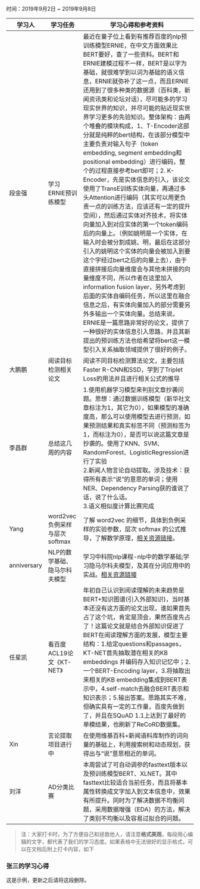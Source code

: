 时间：2019年9月2日 ~ 2019年9月8日

| 学习人  | 学习任务          | 学习心得和参考资料                                |
| ---- | ------------- | ---------------------------------------- |
| 段金强  | 学习 ERNIE预训练模型 | 最近在量子位上看到有推荐百度的nlp预训练模型ERNIE，在中文方面效果比BERT要好，查了一些资料。BERT和ERNIE建模过程不一样，BERT是以字为基础，就很难学到以词为基础的语义信息，ERNIE就弥补了这一点，而且ERNIE还用到了很多种类的数据源（百科类，新闻资讯类和论坛对话），尽可能多的学习现实世界的知识，并尽可能的贴近现实世界学习更多的先验知识。整体架构：由两个堆叠的模块构成，1、T-Encoder这部分就是纯粹的bert结构，在该部分模型中主要负责对输入句子（token embedding, segment embedding和positional embedding）进行编码，整个的过程直接参考bert即可；2. K-Encoder，先是实体信息的引入，该论文使用了TransE训练实体向量，再通过多头Attention进行编码（其实可以用更负责一点的训练方法，应该还有一定的提升空间），然后通过实体对齐技术，将实体向量加入到对应实体的第一个token编码后的向量上。（例如姚明是一个实体，在输入时会被分割成姚、明，最后在这部分引入的姚明这个实体的向量会被加入到要这个字经过bert之后的向量上去），由于直接拼接后向量维度会与其他未拼接的向量维度不同，所以作者在这里加入information fusion layer，另外考虑到后面的实体自编码任务，所以这里在融合信息之后，有实体向量加入的部分需要另外多输出一个实体向量。总结来说，ERNIE是一篇思路非常好的论文，提供了一种很好的实体信息引入思路，并且其新提出的预训练方法也给希望将bert这一模型引入关系抽取领域提供了很好的例子。 |
| 大鹏鹏 | 阅读目标检测相关论文 | 阅读不同目标检测算法论文，主要包括Faster R-CNN和SSD，学到了Triplet Loss的用法并且进行相关公式的推导 |
| 李昌群 | 总结这几周的内容 | 1.使用机器学习模型来判别文章抄袭问题。思想：通过数据训练模型（新华社文章标注为1，其它为0），如果模型的准确度高，那么可以使用模型去进行预测，如果预测结果和真实标签不同（预测标签为1，而标注为0），是否可以说这篇文章是抄袭的。使用了KNN、SVM、RandomForest、LogisticRegression进行了实验<br>2.新闻人物言论自动提取。涉及技术：获得所有表示“说”的意思的单词；使用NER、Dependency Parsing获的谁说了话，说了什么话。<br>3.语义相似度计算比赛完成 |
| Yang | word2vec 负例采样与层次 softmax | 了解 word2vec 的细节，具体到负例采样的实验参数，层次 softmax 的公式推导，了解数学原理，[相关资源链接](https://www.cnblogs.com/peghoty/p/3857839.html)。|
| anniversary | NLP的数学基础、隐马尔科夫模型 | 学习中科院nlp课程-nlp中的数学基础;学习隐马尔科夫模型，及其在分词应用中的实战。[相关资源链接](https://mp.weixin.qq.com/s/RcMtaBdB2zsmZlVfiM11xA) |
| 任星凯 | 看百度ACL19论文《KT-NET》 | 年初自己认识到阅读理解的未来趋势是BERT+知识图谱(引入外部知识)，当时基本还没有这方面的论文出现，谁如果首先占了这个坑，肯定是顶会，果然百度先占了！这篇论文就是结合外部知识促进了BERT在阅读理解方面的发展，模型主要结构：1.给定questions和passages，KT-NET首先抽取潜在相关的KB embeddings 并编码存入知识记忆中；2.一个BERT-Encoding layer，3.将抽取出来相关的KB embedding集成到BERT表示中，4.self-match去融合BERT表示和知识表示；5.输出答案。思路其实不难，但确实具有一定的工作量，百度先做到了，并且在SQuAD 1.1上达到了最好的单模结果，也刷新了ReCoRD数据集。 |
|Xin |言论提取项目进行中|在使⽤维基百科+新闻语料库制作的词向量的基础上，利用搜索树和动态规划，获得出与“说”意思相近的单词。|
|刘洋|AD分类比赛|本周尝试了可自动调参的fasttext版本以及预训练模型BERT、XLNET。其中fasttext比较适合当前任务，而且将基本属性转换成文字加入到文本信息中，效果有所提升。同时为了解决数据不均衡问题，采用数据增强（EDA）的方法，解决了类别不均衡以及容易过拟合的问题。|

> 注：大家打卡时，为了方便自己和拯救他人，请注意**格式美观**，每段用心编辑的文字，都代表了我们的学习态度。如果表格中无法很好的显示格式，可以在文档后附上打卡内容，如下

### 张三的学习心得
这是示例，更新之后请将这段删除。
